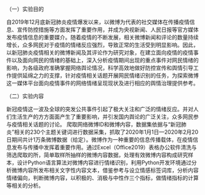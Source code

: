 （一）实验目的

自2019年12月底新冠肺炎疫情爆发以来，以微博为代表的社交媒体在传播疫情信息、宣传防控措施等方面发挥了重要作用，并成为央视新闻、人民日报等官方媒体发布疫情信息的重要媒介。随着疫情的不断发展，相关微博新闻和评论的数量持续增长，众多网民对于疫情的情绪反应强烈，导致正常的生活受到明显影响。因此，以新冠肺炎疫情相关的微博新闻及其评论作为研究对象，在建立面向疫情的疫情事件以及面向网民的情绪的基础上，深入分析疫情期间出现的重点事件对网民情绪的影响，为各级政府准确掌握网络舆论情况，科学高效地做好防控宣传和舆情引导工作提供延绵之力的支撑，针对疫情相关话题开展网民情绪识别的任务，为探索微博这一媒体平台面向疫情事件的网络情绪呈现现状及进行相应的舆情治理提供参考。

（二）实验内容

新冠疫情这一波及全球的突发公共事件引起了极大关注和广泛的情绪反应。并对人们生活生产的方方面面产生了重要影响，并引发国内舆论的广泛关注，众多网民参与疫情相关话题的讨论。
爬取网络微博ID和微博内容，数据集依据与“新冠肺炎”相关的230个主题关键词进行数据采集，抓取了2020年1月1日—2020年2月20日期间共计1万条微博数据（给定）。微博作为一种重要的信息传播载体，在疫情信息发布与传播中发挥着重要作用。通过Excel（Office2019）表格办公软件清洗与筛选爬取的所，简单取样所抽样的微博内容数据，处理有效微博内容构成研究样本，设计Python语言算法对微博内容进行情绪识别，利用Python开发环境通过分析微博内容所发布相关文字性内容文本，借鉴参考与设立情感标签词库，分析内容情绪偏向，判断微博内容，以积极的、消极与中性作三个指标，做情绪指标的计算等相关的分析。
